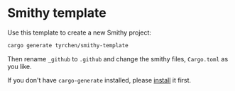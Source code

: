 # Smithy template

Use this template to create a new Smithy project:

```bash
cargo generate tyrchen/smithy-template
```

Then rename `_github` to `.github` and change the smithy files, `Cargo.toml` as you like.

If you don't have `cargo-generate` installed, please [install](https://github.com/cargo-generate/cargo-generate) it first.

